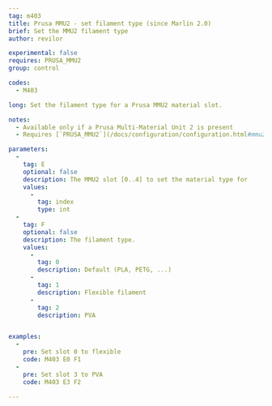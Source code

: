 ```yaml
---
tag: m403
title: Prusa MMU2 - set filament type (since Marlin 2.0)
brief: Set the MMU2 filament type
author: revilor

experimental: false
requires: PRUSA_MMU2
group: control

codes:
  - M403

long: Set the filament type for a Prusa MMU2 material slot.

notes: 
  - Available only if a Prusa Multi-Material Unit 2 is present
  - Requires [`PRUSA_MMU2`](/docs/configuration/configuration.html#mmu2)

parameters:
  -
    tag: E
    optional: false
    description: The MMU2 slot [0..4] to set the material type for
    values:
      -
        tag: index
        type: int
  -
    tag: F
    optional: false
    description: The filament type.
    values:
      -
        tag: 0
        description: Default (PLA, PETG, ...)
      -
        tag: 1
        description: Flexible filament
      -
        tag: 2
        description: PVA


examples:
  -
    pre: Set slot 0 to flexible
    code: M403 E0 F1
  -
    pre: Set slot 3 to PVA
    code: M403 E3 F2

---
```


